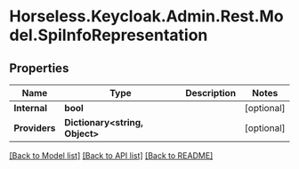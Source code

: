 # Horseless.Keycloak.Admin.Rest.Model.SpiInfoRepresentation

## Properties

Name | Type | Description | Notes
------------ | ------------- | ------------- | -------------
**Internal** | **bool** |  | [optional] 
**Providers** | **Dictionary&lt;string, Object&gt;** |  | [optional] 

[[Back to Model list]](../README.md#documentation-for-models) [[Back to API list]](../README.md#documentation-for-api-endpoints) [[Back to README]](../README.md)

